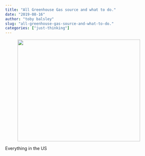 ```yaml
---
title: "All Greenhouse Gas source and what to do."
date: "2019-08-16"
author: "toby balsley" 
slug: "all-greenhouse-gas-source-and-what-to-do."
categories: ["just-thinking"]
---
```


<!-- wp:image {"id":822,"width":396,"height":329} -->
<figure class="wp-block-image is-resized"><img src="https://i1.wp.com/ybotman.com/wp-content/uploads/chart.jpeg?fit=1024%2C853&amp;ssl=1" alt="" class="wp-image-822" width="396" height="329"/></figure>
<!-- /wp:image -->

<!-- wp:paragraph -->
<p>Everything in the US</p>
<!-- /wp:paragraph -->

<!-- wp:paragraph -->
<p></p>
<!-- /wp:paragraph -->
